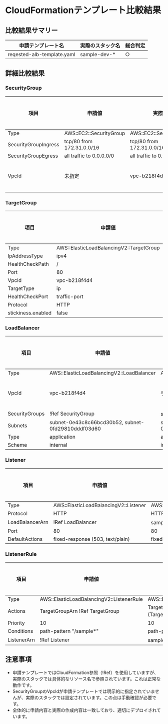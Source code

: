 # CloudFormationテンプレート比較結果

## 比較結果サマリー

| 申請テンプレート名 | 実際のスタック名 | 総合判定 |
|---|---|---|
| reqested-alb-template.yaml | sample-dev-* | ○ |

## 詳細比較結果

### SecurityGroup

| 項目 | 申請値 | 実際値 | 比較結果 |
|---|---|---|---|
| Type | AWS::EC2::SecurityGroup | AWS::EC2::SecurityGroup | ○ |
| SecurityGroupIngress | tcp/80 from 172.31.0.0/16 | tcp/80 from 172.31.0.0/16 | ○ |
| SecurityGroupEgress | all traffic to 0.0.0.0/0 | all traffic to 0.0.0.0/0 | ○ |
| VpcId | 未指定 | vpc-b218f4d4 | 手動確認 |

### TargetGroup

| 項目 | 申請値 | 実際値 | 比較結果 |
|---|---|---|---|
| Type | AWS::ElasticLoadBalancingV2::TargetGroup | AWS::ElasticLoadBalancingV2::TargetGroup | ○ |
| IpAddressType | ipv4 | ipv4 | ○ |
| HealthCheckPath | / | / | ○ |
| Port | 80 | 80 | ○ |
| VpcId | vpc-b218f4d4 | vpc-b218f4d4 | ○ |
| TargetType | ip | ip | ○ |
| HealthCheckPort | traffic-port | traffic-port | ○ |
| Protocol | HTTP | HTTP | ○ |
| stickiness.enabled | false | false | ○ |

### LoadBalancer

| 項目 | 申請値 | 実際値 | 比較結果 |
|---|---|---|---|
| Type | AWS::ElasticLoadBalancingV2::LoadBalancer | AWS::ElasticLoadBalancingV2::LoadBalancer | ○ |
| VpcId | vpc-b218f4d4 | 手動確認（Subnetsから推定） | 手動確認 |
| SecurityGroups | !Ref SecurityGroup | sample-dev-sg-alb (SecurityGroup参照) | ○ |
| Subnets | subnet-0e43c8c66bcd30b52, subnet-0fd29810dddf03d60 | subnet-0e43c8c66bcd30b52, subnet-0fd29810dddf03d60 | ○ |
| Type | application | application | ○ |
| Scheme | internal | internal | ○ |

### Listener

| 項目 | 申請値 | 実際値 | 比較結果 |
|---|---|---|---|
| Type | AWS::ElasticLoadBalancingV2::Listener | AWS::ElasticLoadBalancingV2::Listener | ○ |
| Protocol | HTTP | HTTP | ○ |
| LoadBalancerArn | !Ref LoadBalancer | sample-dev-alb (LoadBalancer参照) | ○ |
| Port | 80 | 80 | ○ |
| DefaultActions | fixed-response (503, text/plain) | fixed-response (503, text/plain) | ○ |

### ListenerRule

| 項目 | 申請値 | 実際値 | 比較結果 |
|---|---|---|---|
| Type | AWS::ElasticLoadBalancingV2::ListenerRule | AWS::ElasticLoadBalancingV2::ListenerRule | ○ |
| Actions | TargetGroupArn !Ref TargetGroup | TargetGroupArn sample-dev-tg (TargetGroup参照) | ○ |
| Priority | 10 | 10 | ○ |
| Conditions | path-pattern "/sample*" | path-pattern "/sample*" | ○ |
| ListenerArn | !Ref Listener | sample-dev-alb Listener (Listener参照) | ○ |

## 注意事項

- 申請テンプレートではCloudFormation参照（!Ref）を使用していますが、実際のスタックでは具体的なリソース名で参照されています。これは正常な動作です。
- SecurityGroupのVpcIdが申請テンプレートでは明示的に指定されていませんが、実際のスタックでは設定されています。この点は手動確認が必要です。
- 全体的に申請内容と実際の作成内容は一致しており、適切にデプロイされています。
